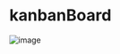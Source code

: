 # kanbanBoard

![image](https://github.com/pedrosantos00/kanbanBoard/assets/62798656/ea423060-730c-45fb-b1ce-8089496d7c43)
